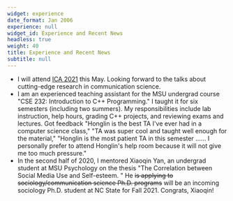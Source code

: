 ```yaml
---
widget: experience
date_format: Jan 2006
experience: null
widget_id: Experience and Recent News
headless: true
weight: 40
title: Experience and Recent News
subtitle: null
---
```

* I will attend [ICA 2021](https://www.icahdq.org/page/ICA2021) this May. Looking forward to the talks about cutting-edge research in communication science.
* I am an experienced teaching assistant for the MSU undergrad course "CSE 232: Introduction to C++ Programming." I taught it for six semesters (including two summers). My responsibilities include lab instruction, help hours, grading C++ projects, and reviewing exams and lectures. Got feedback "Honglin is the best TA I've ever had in a computer science class," "TA was super cool and taught well enough for the material," "Honglin is the most patient TA in this semester ...... I personally prefer to attend Honglin's help room because it will not give me too much pressure."
* In the second half of 2020, I mentored Xiaoqin Yan, an undergrad student at MSU Psychology on the thesis "The Correlation between Social Media Use and Self-esteem. " He ~~is applying to sociology/communication science Ph.D. programs~~ will be an incoming sociology Ph.D. student at NC State for Fall 2021. Congrats, Xiaoqin!